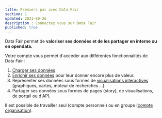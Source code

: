 ```yaml
---
title: Premiers pas avec Data Fair
section: 1
updated: 2021-09-20
description : Connectez vous sur Data Fair
published: true
---
```


Data&nbsp;Fair permet de **valoriser ses données et de les partager en interne ou en opendata.**

Votre compte vous permet d'accéder aux différentes fonctionnalités de Data&nbsp;Fair :

1. [Charger ses données](./user-guide-backoffice/datasets)
2. [Enrichir ses données](./user-guide-backoffice/enrichment) pour leur donner encore plus de valeur.
3. Représenter ses données sous formes de [visualisations interactives](./user-guide-backoffice/reuses) (graphiques, cartes, moteur de recherches ...).
4. Partager ses données sous formes de pages (story), de visualisations, de portail ou d'API.  

<p>
</p>

Il est possible de travailler seul (compte personnel) ou en groupe ([compte organisation](./user-guide-backoffice/organisation)).
